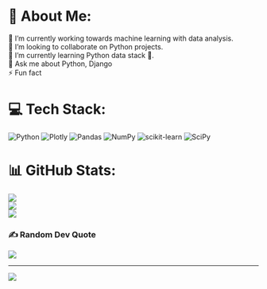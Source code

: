 # 💫 About Me:
🔭 I’m currently working towards machine learning with data analysis.<br>👯 I’m looking to collaborate on Python projects.<br>🌱 I’m currently learning Python data stack 🧰.<br>💬 Ask me about Python, Django<br>⚡ Fun fact


# 💻 Tech Stack:
![Python](https://img.shields.io/badge/python-3670A0?style=for-the-badge&logo=python&logoColor=ffdd54) ![Plotly](https://img.shields.io/badge/Plotly-%233F4F75.svg?style=for-the-badge&logo=plotly&logoColor=white) ![Pandas](https://img.shields.io/badge/pandas-%23150458.svg?style=for-the-badge&logo=pandas&logoColor=white) ![NumPy](https://img.shields.io/badge/numpy-%23013243.svg?style=for-the-badge&logo=numpy&logoColor=white) ![scikit-learn](https://img.shields.io/badge/scikit--learn-%23F7931E.svg?style=for-the-badge&logo=scikit-learn&logoColor=white) ![SciPy](https://img.shields.io/badge/SciPy-%230C55A5.svg?style=for-the-badge&logo=scipy&logoColor=%white)
# 📊 GitHub Stats:
![](https://github-readme-stats.vercel.app/api?username=edward-mike&theme=dark&hide_border=false&include_all_commits=true&count_private=false)<br/>
![](https://github-readme-streak-stats.herokuapp.com/?user=edward-mike&theme=dark&hide_border=false)<br/>
![](https://github-readme-stats.vercel.app/api/top-langs/?username=edward-mike&theme=dark&hide_border=false&include_all_commits=true&count_private=false&layout=compact)

### ✍️ Random Dev Quote
![](https://quotes-github-readme.vercel.app/api?type=horizontal&theme=dark)

---
[![](https://visitcount.itsvg.in/api?id=edward-mike&icon=0&color=0)](https://visitcount.itsvg.in)

<!-- Proudly created with GPRM ( https://gprm.itsvg.in ) -->
